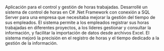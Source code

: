 Aplicación para el control y gestión de horas trabajadas.
Desarrollé un sistema de control de horas en C# .Net Framework con conexión a SQL Server para una empresa que necesitaba mejorar la gestión del tiempo de sus empleados. 
El sistema permite a los empleados registrar sus horas trabajadas en diferentes proyectos, a los líderes gestionar y consultar la información, y facilitar la importación de datos desde archivos Excel. 
El sistema mejoró la precisión en el registro de horas y el tiempo dedicado a la gestión de la información.
